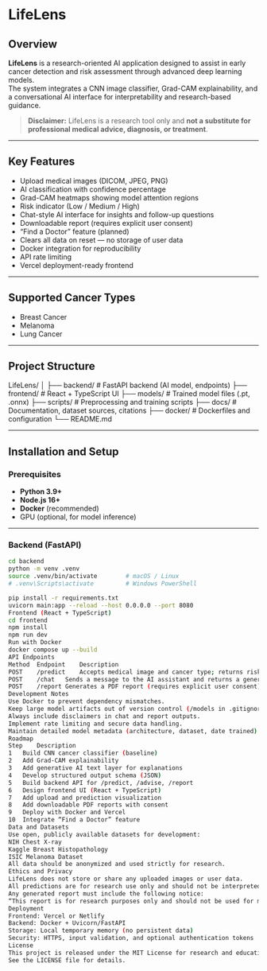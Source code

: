 # LifeLens

## Overview
**LifeLens** is a research-oriented AI application designed to assist in early cancer detection and risk assessment through advanced deep learning models.  
The system integrates a CNN image classifier, Grad-CAM explainability, and a conversational AI interface for interpretability and research-based guidance.  

> **Disclaimer:** LifeLens is a research tool only and **not a substitute for professional medical advice, diagnosis, or treatment**.

---

## Key Features
- Upload medical images (DICOM, JPEG, PNG)
- AI classification with confidence percentage
- Grad-CAM heatmaps showing model attention regions
- Risk indicator (Low / Medium / High)
- Chat-style AI interface for insights and follow-up questions
- Downloadable report (requires explicit user consent)
- “Find a Doctor” feature (planned)
- Clears all data on reset — no storage of user data
- Docker integration for reproducibility
- API rate limiting
- Vercel deployment-ready frontend

---

## Supported Cancer Types
- Breast Cancer  
- Melanoma  
- Lung Cancer  

---

## Project Structure
LifeLens/
│
├── backend/ # FastAPI backend (AI model, endpoints)
├── frontend/ # React + TypeScript UI
├── models/ # Trained model files (.pt, .onnx)
├── scripts/ # Preprocessing and training scripts
├── docs/ # Documentation, dataset sources, citations
├── docker/ # Dockerfiles and configuration
└── README.md

---

## Installation and Setup

### Prerequisites
- **Python 3.9+**
- **Node.js 16+**
- **Docker** (recommended)
- GPU (optional, for model inference)

---

### Backend (FastAPI)
```bash
cd backend
python -m venv .venv
source .venv/bin/activate        # macOS / Linux
# .venv\Scripts\activate         # Windows PowerShell

pip install -r requirements.txt
uvicorn main:app --reload --host 0.0.0.0 --port 8080
Frontend (React + TypeScript)
cd frontend
npm install
npm run dev
Run with Docker
docker compose up --build
API Endpoints
Method	Endpoint	Description
POST	/predict	Accepts medical image and cancer type; returns risk and Grad-CAM overlay
POST	/chat	Sends a message to the AI assistant and returns a generated response
POST	/report	Generates a PDF report (requires explicit user consent)
Development Notes
Use Docker to prevent dependency mismatches.
Keep large model artifacts out of version control (/models in .gitignore).
Always include disclaimers in chat and report outputs.
Implement rate limiting and secure data handling.
Maintain detailed model metadata (architecture, dataset, date trained).
Roadmap
Step	Description
1	Build CNN cancer classifier (baseline)
2	Add Grad-CAM explainability
3	Add generative AI text layer for explanations
4	Develop structured output schema (JSON)
5	Build backend API for /predict, /advise, /report
6	Design frontend UI (React + TypeScript)
7	Add upload and prediction visualization
8	Add downloadable PDF reports with consent
9	Deploy with Docker and Vercel
10	Integrate “Find a Doctor” feature
Data and Datasets
Use open, publicly available datasets for development:
NIH Chest X-ray
Kaggle Breast Histopathology
ISIC Melanoma Dataset
All data should be anonymized and used strictly for research.
Ethics and Privacy
LifeLens does not store or share any uploaded images or user data.
All predictions are for research use only and should not be interpreted as diagnostic results.
Any generated report must include the following notice:
“This report is for research purposes only and should not be used for medical diagnosis or treatment. Please consult a qualified healthcare provider.”
Deployment
Frontend: Vercel or Netlify
Backend: Docker + Uvicorn/FastAPI
Storage: Local temporary memory (no persistent data)
Security: HTTPS, input validation, and optional authentication tokens
License
This project is released under the MIT License for research and educational purposes.
See the LICENSE file for details.
